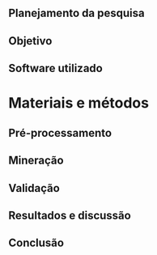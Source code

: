 ## Planejamento da pesquisa

## Objetivo 

## Software utilizado

# Materiais e métodos

## Pré-processamento

## Mineração

## Validação

## Resultados e discussão

## Conclusão

